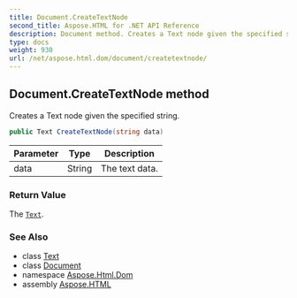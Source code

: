 ```yaml
---
title: Document.CreateTextNode
second_title: Aspose.HTML for .NET API Reference
description: Document method. Creates a Text node given the specified string
type: docs
weight: 930
url: /net/aspose.html.dom/document/createtextnode/
---
```

## Document.CreateTextNode method

Creates a Text node given the specified string.

```csharp
public Text CreateTextNode(string data)
```

| Parameter | Type | Description |
| --- | --- | --- |
| data | String | The text data. |

### Return Value

The [`Text`](../../text/).

### See Also

* class [Text](../../text/)
* class [Document](../)
* namespace [Aspose.Html.Dom](../../../aspose.html.dom/)
* assembly [Aspose.HTML](../../../)
